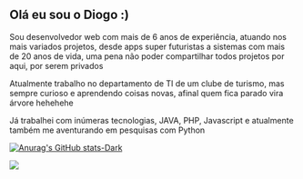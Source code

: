 <p><h2>Olá eu sou o Diogo :)</h2></p>

<p>Sou desenvolvedor web com mais de 6 anos de experiência, atuando nos mais variados projetos, desde apps super futuristas a sistemas com mais de 20 anos de vida, uma pena não poder compartilhar todos projetos por aqui, por serem privados</p>

<p>Atualmente trabalho no departamento de TI de um clube de turismo, mas sempre curioso e aprendendo coisas novas, afinal quem fica parado vira árvore hehehehe</p>

<p>Já trabalhei com inúmeras tecnologias, JAVA, PHP, Javascript e atualmente também me aventurando em pesquisas com Python</p>

[![Anurag's GitHub stats-Dark](https://github-readme-stats.vercel.app/api?username=diogoCostaProjects&show_icons=true&theme=dark#gh-dark-mode-only)](https://github.com/diogoCostaProjects#gh-dark-mode-only)

<picture>
  <source
    srcset="https://github-readme-stats.vercel.app/api?username=anuraghazra&show_icons=true&theme=dark"
    media="(prefers-color-scheme: dark)"
  />
  <source
    srcset="https://github-readme-stats.vercel.app/api?username=anuraghazra&show_icons=true"
    media="(prefers-color-scheme: light), (prefers-color-scheme: no-preference)"
  />
  <img src="https://github-readme-stats.vercel.app/api?username=anuraghazra&show_icons=true" />
</picture>
